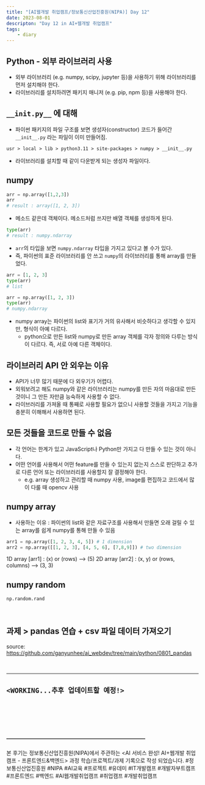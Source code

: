 ```yaml
---
title: "[AI웹개발 취업캠프/정보통신산업진흥원(NIPA)] Day 12"
date: 2023-08-01
descripton: "Day 12 in AI+웹개발 취업캠프"
tags:
    - diary
---
```



## Python - 외부 라이브러리 사용

- 외부 라이브러리 (e.g. numpy, scipy, jupyter 등)을 사용하기 위해 라이브러리를 먼저 설치해야 한다.
- 라이브러리를 설치하려면 패키지 매니저 (e.g. pip, npm 등)을 사용해야 한다.

## `__init.py__` 에 대해

- 파이썬 패키지의 파일 구조를 보면 생성자(constructor) 코드가 들어간 `__init__.py` 라는 파일이 이미 만들어짐.

```
usr > local > lib > python3.11 > site-packages > numpy > __init__.py
```

- 라이브러리를 설치할 때 같이 다운받게 되는 생성자 파일이다.

##  numpy

```python
arr = np.array([1,2,3])
arr
# result : array([1, 2, 3])
```

- 메소드 같은데 객체이다. 메소드처럼 쓰지만 배열 객체를 생성하게 된다.

```python
type(arr)
# result : numpy.ndarray
```

- `arr`의 타입을 보면  `numpy.ndarray` 타입을 가지고 있다고 볼 수가 있다.
- 즉, 파이썬의 표준 라이브러리를 안 쓰고 `numpy`의 라이브러리를 통해 array를 만들었다.

```python
arr = [1, 2, 3]
type(arr)
# list

arr = np.array([1, 2, 3])
type(arr)
# numpy.ndarray
```

- numpy array는 파이썬의 list와 표기가 거의 유사해서  비슷하다고 생각할 수 있지만, 형식이 아예 다르다.
	- python으로 만든 list와 numpy로 만든 array 객체를 각자 정의와 다루는 방식이 다르다. 즉, 서로 아예 다른 객체이다.

## 라이브러리 API 안 외우는 이유

- API가 너무 많기 때문에 다 외우기가 어렵다.
- 외워보려고 해도 numpy와 같은 라이브러리는 numpy를 만든 자의 마음대로 만든 것이니 그 만든 자만큼 능숙하게 사용할 수 없다.
- 라이브러리를 가져올 때 통째로 사용할 필요가 없으니 사용할 것들을 가지고 기능을 충분히 이해해서 사용하면 된다.

## 모든 것들을 코드로 만들 수 없음

- 각 언어는 한계가 있고 JavaScript나 Python만 가지고 다 만들 수 있는 것이 아니다.
- 어떤 언어를 사용해서 어떤 feature를 만들 수 있는지 없는지 스스로 판단하고 추가로 다른 언어 또는 라이브러리를 사용할지 잘 결정해야 한다.
	- e.g. array 생성하고 관리할 때  numpy 사용, image를 편집하고 코드에서 많이 다룰 때 opencv 사용
## numpy array

- 사용하는  이유 : 파이썬의 list와 같은 자료구조를 사용해서 만들면 오래 걸릴 수 있는 array를 쉽게 numpy를 통해 만들 수 있음

```python
arr1 = np.array([1, 2, 3, 4, 5]) # 1 dimension 
arr2 = np.array([[1, 2, 3], [4, 5, 6], [7,8,9]]) # two dimension
```

1D array [arr1] : (x) or (rows) --> (5)
2D array [arr2] : (x, y) or (rows, columns) --> (3, 3)

## numpy random

```python
np.random.rand
```

<br>

## 과제 > pandas 연습 + csv 파일 데이터 가져오기

source: https://github.com/ganyunhee/ai_webdev/tree/main/python/0801_pandas

<br>

---
`<WORKING...추후 업데이트할 예정!>`
---


<br><br><br><br>

#### ——————————————————————————
본 후기는 정보통신산업진흥원(NIPA)에서 주관하는 <AI 서비스 완성! AI+웹개발 취업캠프 - 프론트엔드&백엔드> 과정 학습/프로젝트/과제 기록으로 작성 되었습니다.
#정보통신산업진흥원 #NIPA #AI교육 #프로젝트 #유데미 #IT개발캠프 #개발자부트캠프 #프론트엔드 #백엔드 #AI웹개발취업캠프 #취업캠프 #개발취업캠프 

